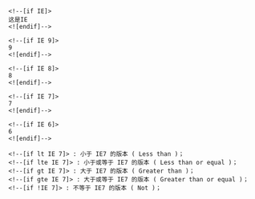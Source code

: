 ###
	<!--[if IE]>
	这是IE
	<![endif]-->
	
	<!--[if IE 9]>
	9
	<![endif]-->
	
	<!--[if IE 8]>
	8
	<![endif]-->
	
	<!--[if IE 7]>
	7
	<![endif]-->
	
	<!--[if IE 6]>
	6
	<![endif]-->
	
	<!--[if lt IE 7]> : 小于 IE7 的版本 ( Less than )；
	<!--[if lte IE 7]> : 小于或等于 IE7 的版本 ( Less than or equal )；
	<!--[if gt IE 7]> : 大于 IE7 的版本 ( Greater than )；
	<!--[if gte IE 7]> : 大于或等于 IE7 的版本 ( Greater than or equal )；
	<!--[if !IE 7]> : 不等于 IE7 的版本 ( Not )；
